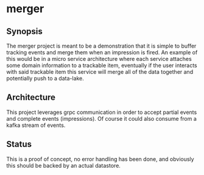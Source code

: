 # merger
## Synopsis
The merger project is meant to be a demonstration that it is simple to buffer tracking events and merge them when an impression is fired. An example of this would be in a micro service architecture where each service attaches some domain information to a trackable item, eventually if the user interacts with said trackable item this service will merge all of the data together and potentially push to a data-lake.

## Architecture
This project leverages grpc communication in order to accept partial events and complete events (impressions). Of course it could also consume from a kafka stream of events.

## Status
This is a proof of concept, no error handling has been done, and obviously this should be backed by an actual datastore.
